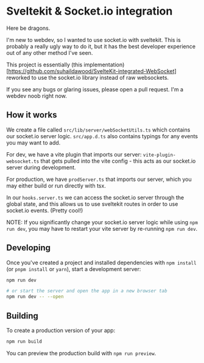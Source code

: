 # Sveltekit & Socket.io integration
Here be dragons.

I'm new to webdev, so I wanted to use socket.io with sveltekit. This is probably a really ugly way to do it, but it has the best developer experience out of any other method I've seen.

This project is essentially (this implementation)[https://github.com/suhaildawood/SvelteKit-integrated-WebSocket] reworked to use the socket.io library instead of raw websockets.

If you see any bugs or glaring issues, please open a pull request. I'm a webdev noob right now.

## How it works
We create a file called `src/lib/server/webSocketUtils.ts` which contains our socket.io server logic. `src/app.d.ts` also contains typings for any events you may want to add.

For dev, we have a vite plugin that imports our server: `vite-plugin-websocket.ts` that gets pulled into the vite config - this acts as our socket.io server during development.

For production, we have `prodServer.ts` that imports our server, which you may either build or run directly with tsx.

In our `hooks.server.ts` we can access the socket.io server through the global state, and this allows us to use sveltekit routes in order to use socket.io events. (Pretty cool!)

NOTE: If you significantly change your socket.io server logic while using `npm run dev`, you may have to restart your vite server by re-running `npm run dev`.

## Developing

Once you've created a project and installed dependencies with `npm install` (or `pnpm install` or `yarn`), start a development server:

```bash
npm run dev

# or start the server and open the app in a new browser tab
npm run dev -- --open
```

## Building

To create a production version of your app:

```bash
npm run build
```

You can preview the production build with `npm run preview`.
